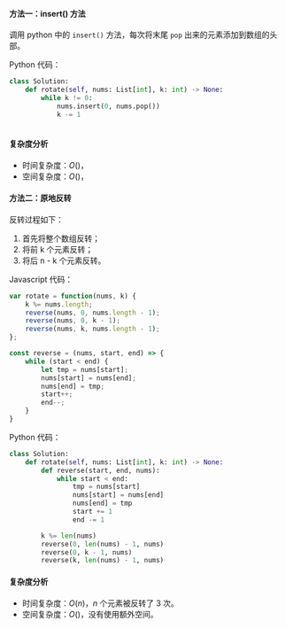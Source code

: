 #### 方法一：insert() 方法

调用 python 中的 `insert()` 方法，每次将末尾 `pop` 出来的元素添加到数组的头部。

Python 代码：

```python
class Solution:
    def rotate(self, nums: List[int], k: int) -> None:
        while k != 0:
            nums.insert(0, nums.pop())
            k -= 1
        
```

#### 复杂度分析

- 时间复杂度：$O()$，
- 空间复杂度：$O()$，

#### 方法二：原地反转

反转过程如下：

1. 首先将整个数组反转；
2. 将前 k 个元素反转；
3. 将后 n - k 个元素反转。

Javascript 代码：

```javascript
var rotate = function(nums, k) {
    k %= nums.length;
    reverse(nums, 0, nums.length - 1);
    reverse(nums, 0, k - 1);
    reverse(nums, k, nums.length - 1);
};

const reverse = (nums, start, end) => {
    while (start < end) {
        let tmp = nums[start];
        nums[start] = nums[end];
        nums[end] = tmp;
        start++;
        end--;
    }
}
```

Python 代码：

```python
class Solution:
    def rotate(self, nums: List[int], k: int) -> None:
        def reverse(start, end, nums):
            while start < end:
                tmp = nums[start]
                nums[start] = nums[end]
                nums[end] = tmp
                start += 1
                end -= 1

        k %= len(nums)
        reverse(0, len(nums) - 1, nums)
        reverse(0, k - 1, nums)
        reverse(k, len(nums) - 1, nums)
```

#### 复杂度分析

- 时间复杂度：$O(n)$，$n$ 个元素被反转了 $3$ 次。
- 空间复杂度：$O()$，没有使用额外空间。